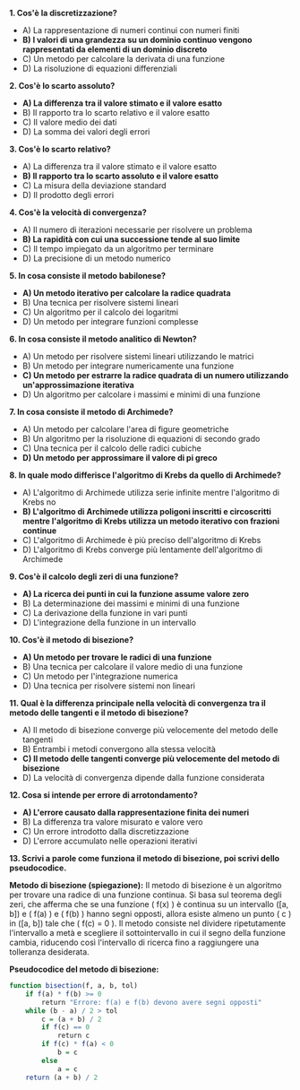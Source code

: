 **1. Cos'è la discretizzazione?**
- A) La rappresentazione di numeri continui con numeri finiti
- **B) I valori di una grandezza su un dominio continuo vengono rappresentati da elementi di un dominio discreto**
- C) Un metodo per calcolare la derivata di una funzione
- D) La risoluzione di equazioni differenziali

**2. Cos'è lo scarto assoluto?**
- **A) La differenza tra il valore stimato e il valore esatto**
- B) Il rapporto tra lo scarto relativo e il valore esatto
- C) Il valore medio dei dati
- D) La somma dei valori degli errori

**3. Cos'è lo scarto relativo?**
- A) La differenza tra il valore stimato e il valore esatto
- **B) Il rapporto tra lo scarto assoluto e il valore esatto**
- C) La misura della deviazione standard
- D) Il prodotto degli errori

**4. Cos'è la velocità di convergenza?**
- A) Il numero di iterazioni necessarie per risolvere un problema
- **B) La rapidità con cui una successione tende al suo limite**
- C) Il tempo impiegato da un algoritmo per terminare
- D) La precisione di un metodo numerico

**5. In cosa consiste il metodo babilonese?**
- **A) Un metodo iterativo per calcolare la radice quadrata**
- B) Una tecnica per risolvere sistemi lineari
- C) Un algoritmo per il calcolo dei logaritmi
- D) Un metodo per integrare funzioni complesse

**6. In cosa consiste il metodo analitico di Newton?**
- A) Un metodo per risolvere sistemi lineari utilizzando le matrici
- B) Un metodo per integrare numericamente una funzione
- **C) Un metodo per estrarre la radice quadrata di un numero utilizzando un'approssimazione iterativa**
- D) Un algoritmo per calcolare i massimi e minimi di una funzione

**7. In cosa consiste il metodo di Archimede?**
- A) Un metodo per calcolare l'area di figure geometriche
- B) Un algoritmo per la risoluzione di equazioni di secondo grado
- C) Una tecnica per il calcolo delle radici cubiche
- **D) Un metodo per approssimare il valore di pi greco**

**8. In quale modo differisce l'algoritmo di Krebs da quello di Archimede?**
- A) L'algoritmo di Archimede utilizza serie infinite mentre l'algoritmo di Krebs no
- **B) L'algoritmo di Archimede utilizza poligoni inscritti e circoscritti mentre l'algoritmo di Krebs utilizza un metodo iterativo con frazioni continue**
- C) L'algoritmo di Archimede è più preciso dell'algoritmo di Krebs
- D) L'algoritmo di Krebs converge più lentamente dell'algoritmo di Archimede

**9. Cos'è il calcolo degli zeri di una funzione?**
- **A) La ricerca dei punti in cui la funzione assume valore zero**
- B) La determinazione dei massimi e minimi di una funzione
- C) La derivazione della funzione in vari punti
- D) L'integrazione della funzione in un intervallo

**10. Cos'è il metodo di bisezione?**
- **A) Un metodo per trovare le radici di una funzione**
- B) Una tecnica per calcolare il valore medio di una funzione
- C) Un metodo per l'integrazione numerica
- D) Una tecnica per risolvere sistemi non lineari

**11. Qual è la differenza principale nella velocità di convergenza tra il metodo delle tangenti e il metodo di bisezione?**
- A) Il metodo di bisezione converge più velocemente del metodo delle tangenti
- B) Entrambi i metodi convergono alla stessa velocità
- **C) Il metodo delle tangenti converge più velocemente del metodo di bisezione**
- D) La velocità di convergenza dipende dalla funzione considerata

**12. Cosa si intende per errore di arrotondamento?**
- **A) L'errore causato dalla rappresentazione finita dei numeri**
- B) La differenza tra valore misurato e valore vero
- C) Un errore introdotto dalla discretizzazione
- D) L'errore accumulato nelle operazioni iterativi

**13. Scrivi a parole come funziona il metodo di bisezione, poi scrivi dello pseudocodice.**

**Metodo di bisezione (spiegazione):**
Il metodo di bisezione è un algoritmo per trovare una radice di una funzione continua. Si basa sul teorema degli zeri, che afferma che se una funzione \( f(x) \) è continua su un intervallo \([a, b]\) e \( f(a) \) e \( f(b) \) hanno segni opposti, allora esiste almeno un punto \( c \) in \([a, b]\) tale che \( f(c) = 0 \). Il metodo consiste nel dividere ripetutamente l'intervallo a metà e scegliere il sottointervallo in cui il segno della funzione cambia, riducendo così l'intervallo di ricerca fino a raggiungere una tolleranza desiderata.

**Pseudocodice del metodo di bisezione:**

```r
function bisection(f, a, b, tol)
    if f(a) * f(b) >= 0
        return "Errore: f(a) e f(b) devono avere segni opposti"
    while (b - a) / 2 > tol
        c = (a + b) / 2
        if f(c) == 0
            return c
        if f(c) * f(a) < 0
            b = c
        else
            a = c
    return (a + b) / 2
```
